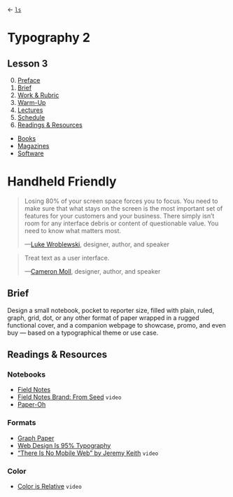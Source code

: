 ← [`ls`](README.md#lessons)

# Typography 2
## Lesson 3

0. [Preface](#handheld-friendly)
1. [Brief](#brief)
2. [Work & Rubric](#work--rubric)
3. [Warm-Up](#warm-up)
3. [Lectures](#lectures)
5. [Schedule](#schedule)
6. [Readings & Resources](#readings--resources)
- [Books](#books)
- [Magazines](#magazines)
- [Software](#software)

# Handheld Friendly

> Losing 80% of your screen space forces you to focus. You need to make sure that what stays on the screen is the most important set of features for your customers and your business. There simply isn’t room for any interface debris or content of questionable value. You need to know what matters most.
>
> —[Luke Wroblewski](https://vimeo.com/64313805), designer, author, and speaker

> Treat text as a user interface.
>
> —[Cameron Moll](http://www.cameronmoll.com/archives/001266.html), designer, author, and speaker

## Brief

Design a small notebook, pocket to reporter size, filled with plain, ruled, graph, grid, dot, or any other format of paper wrapped in a rugged functional cover, and a companion webpage to showcase, promo, and even buy — based on a typographical theme or use case.

## Readings & Resources

### Notebooks

- [Field Notes](https://fieldnotesbrand.com)
- [Field Notes Brand: From Seed](https://vimeo.com/40182652) `video`
- [Paper-Oh](http://www.paper-oh.com)

### Formats

- [Graph Paper](https://en.wikipedia.org/wiki/Graph_paper)
- [Web Design Is 95% Typography](https://ia.net/topics/the-web-is-all-about-typography-period/)
- [“There Is No Mobile Web” by Jeremy Keith](https://vimeo.com/32143919) `video`


### Color

- [Color is Relative](http://go.monotype.com/Video_Color-Is-Relative-THX.html) `video`

